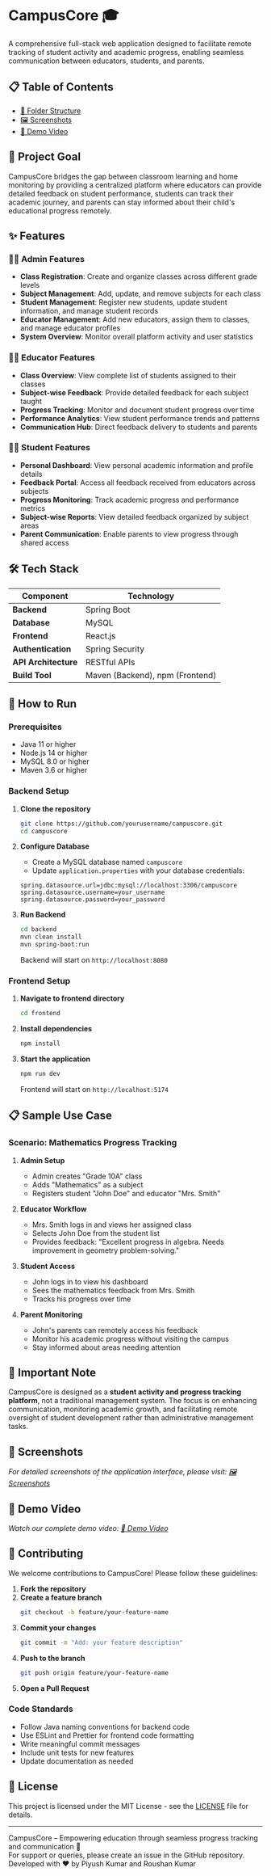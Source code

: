 # CampusCore 🎓

A comprehensive full-stack web application designed to facilitate remote tracking of student activity and academic progress, enabling seamless communication between educators, students, and parents.

## 📋 Table of Contents

- [📂 Folder Structure](./folder-structure.md)
- [🖼 Screenshots](./screenshots.md)
- [🎥 Demo Video](https://www.youtube.com/watch?v=your_video_id)

## 🎯 Project Goal

CampusCore bridges the gap between classroom learning and home monitoring by providing a centralized platform where educators can provide detailed feedback on student performance, students can track their academic journey, and parents can stay informed about their child's educational progress remotely.

## ✨ Features

### 👨‍💼 Admin Features
- **Class Registration**: Create and organize classes across different grade levels
- **Subject Management**: Add, update, and remove subjects for each class
- **Student Management**: Register new students, update student information, and manage student records
- **Educator Management**: Add new educators, assign them to classes, and manage educator profiles
- **System Overview**: Monitor overall platform activity and user statistics

### 👩‍🏫 Educator Features
- **Class Overview**: View complete list of students assigned to their classes
- **Subject-wise Feedback**: Provide detailed feedback for each subject taught
- **Progress Tracking**: Monitor and document student progress over time
- **Performance Analytics**: View student performance trends and patterns
- **Communication Hub**: Direct feedback delivery to students and parents

### 👨‍🎓 Student Features
- **Personal Dashboard**: View personal academic information and profile details
- **Feedback Portal**: Access all feedback received from educators across subjects
- **Progress Monitoring**: Track academic progress and performance metrics
- **Subject-wise Reports**: View detailed feedback organized by subject areas
- **Parent Communication**: Enable parents to view progress through shared access

## 🛠 Tech Stack

| Component | Technology |
|-----------|------------|
| **Backend** | Spring Boot |
| **Database** | MySQL |
| **Frontend** | React.js |
| **Authentication** | Spring Security |
| **API Architecture** | RESTful APIs |
| **Build Tool** | Maven (Backend), npm (Frontend) | |


## 🚀 How to Run

### Prerequisites
- Java 11 or higher
- Node.js 14 or higher
- MySQL 8.0 or higher
- Maven 3.6 or higher

### Backend Setup

1. **Clone the repository**
   ```bash
   git clone https://github.com/yourusername/campuscore.git
   cd campuscore
   ```

2. **Configure Database**
   - Create a MySQL database named `campuscore`
   - Update `application.properties` with your database credentials:
   ```properties
   spring.datasource.url=jdbc:mysql://localhost:3306/campuscore
   spring.datasource.username=your_username
   spring.datasource.password=your_password
   ```

3. **Run Backend**
   ```bash
   cd backend
   mvn clean install
   mvn spring-boot:run
   ```
   Backend will start on `http://localhost:8080`

### Frontend Setup

1. **Navigate to frontend directory**
   ```bash
   cd frontend
   ```

2. **Install dependencies**
   ```bash
   npm install
   ```

3. **Start the application**
   ```bash
   npm run dev
   ```
   Frontend will start on `http://localhost:5174`

## 📋 Sample Use Case

### Scenario: Mathematics Progress Tracking

1. **Admin Setup**
   - Admin creates "Grade 10A" class
   - Adds "Mathematics" as a subject
   - Registers student "John Doe" and educator "Mrs. Smith"

2. **Educator Workflow**
   - Mrs. Smith logs in and views her assigned class
   - Selects John Doe from the student list
   - Provides feedback: "Excellent progress in algebra. Needs improvement in geometry problem-solving."

3. **Student Access**
   - John logs in to view his dashboard
   - Sees the mathematics feedback from Mrs. Smith
   - Tracks his progress over time

4. **Parent Monitoring**
   - John's parents can remotely access his feedback
   - Monitor his academic progress without visiting the campus
   - Stay informed about areas needing attention

## 📝 Important Note

CampusCore is designed as a **student activity and progress tracking platform**, not a traditional management system. 
The focus is on enhancing communication, monitoring academic growth, and facilitating remote oversight of student development rather than administrative management tasks.

## 📸 Screenshots

*For detailed screenshots of the application interface, please visit: [🖼 Screenshots](./screenshots.md)*

## 🎥 Demo Video

*Watch our complete demo video: [🎥 Demo Video](https://www.youtube.com/watch?v=your_video_id)*

## 🤝 Contributing

We welcome contributions to CampusCore! Please follow these guidelines:

1. **Fork the repository**
2. **Create a feature branch**
   ```bash
   git checkout -b feature/your-feature-name
   ```
3. **Commit your changes**
   ```bash
   git commit -m "Add: your feature description"
   ```
4. **Push to the branch**
   ```bash
   git push origin feature/your-feature-name
   ```
5. **Open a Pull Request**

### Code Standards
- Follow Java naming conventions for backend code
- Use ESLint and Prettier for frontend code formatting
- Write meaningful commit messages
- Include unit tests for new features
- Update documentation as needed

## 📄 License

This project is licensed under the MIT License - see the [LICENSE](LICENSE) file for details.

---
CampusCore – Empowering education through seamless progress tracking and communication 🌟  
For support or queries, please create an issue in the GitHub repository.  
Developed with ❤️ by Piyush Kumar and Roushan Kumar

